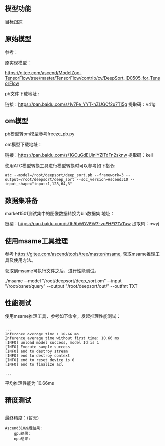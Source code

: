 ## 模型功能

目标跟踪

## 原始模型

参考：


原实现模型：

https://gitee.com/ascend/ModelZoo-TensorFlow/tree/master/TensorFlow/contrib/cv/DeepSort_ID0505_for_TensorFlow

pb文件下载地址 :

链接：https://pan.baidu.com/s/1v7Fe_YYT-hZUGCf2u7TI5g 
提取码：v41g

## om模型

pb模型转om模型参考freeze_pb.py


om模型下载地址：

链接：https://pan.baidu.com/s/1GCuGdEUiniYZlTdFn2sknw 
提取码：keil

使用ATC模型转换工具进行模型转换时可以参考如下指令:

```
atc --model=/root/deepsort/deep_sort.pb --framework=3 --output=/root/deepsort/deep_sort --soc_version=Ascend310 --input_shape="input:1,128,64,3" 
```

## 数据集准备

market1501测试集中的图像数据转换为bin数据集 地址：


链接：https://pan.baidu.com/s/1h9bWDVEW7-voFHFi7TaTuw 提取码：nwyj


## 使用msame工具推理


参考 https://gitee.com/ascend/tools/tree/master/msame, 获取msame推理工具及使用方法。


获取到msame可执行文件之后，进行性能测试。

./msame --model "/root/deepsort/deep_sort.om" --input "/root/osnet/query" --output "/root/deepsort/out/" --outfmt TXT


## 性能测试

使用msame推理工具，参考如下命令，发起推理性能测试： 

```

```

```
...
Inference average time : 10.66 ms
Inference average time without first time: 10.66 ms
[INFO] unload model success, model Id is 1
[INFO] Execute sample success
[INFO] end to destroy stream
[INFO] end to destroy context
[INFO] end to reset device is 0
[INFO] end to finalize acl

...
```

平均推理性能为 10.66ms

## 精度测试


```

```

最终精度：(暂无)

```
Ascend310推理结果：
    gpu结果:       
    npu结果:       
```





